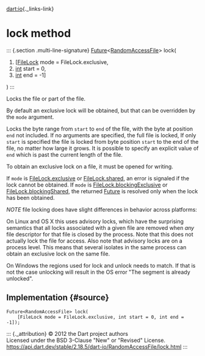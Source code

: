 [dart:io](../../dart-io/dart-io-library){._links-link}

lock method
===========

::: {.section .multi-line-signature}
[Future](../../dart-async/future-class)\<[RandomAccessFile](../randomaccessfile-class)\>
lock(

1.  \[[FileLock](../filelock-class) mode = FileLock.exclusive,
2.  [int](../../dart-core/int-class) start = 0,
3.  [int](../../dart-core/int-class) end = -1\]

)
:::

Locks the file or part of the file.

By default an exclusive lock will be obtained, but that can be
overridden by the `mode` argument.

Locks the byte range from `start` to `end` of the file, with the byte at
position `end` not included. If no arguments are specified, the full
file is locked, If only `start` is specified the file is locked from
byte position `start` to the end of the file, no matter how large it
grows. It is possible to specify an explicit value of `end` which is
past the current length of the file.

To obtain an exclusive lock on a file, it must be opened for writing.

If `mode` is [FileLock.exclusive](../filelock/exclusive-constant) or
[FileLock.shared](../filelock/shared-constant), an error is signaled if
the lock cannot be obtained. If `mode` is
[FileLock.blockingExclusive](../filelock/blockingexclusive-constant) or
[FileLock.blockingShared](../filelock/blockingshared-constant), the
returned [Future](../../dart-async/future-class) is resolved only when
the lock has been obtained.

*NOTE* file locking does have slight differences in behavior across
platforms:

On Linux and OS X this uses advisory locks, which have the surprising
semantics that all locks associated with a given file are removed when
*any* file descriptor for that file is closed by the process. Note that
this does not actually lock the file for access. Also note that advisory
locks are on a process level. This means that several isolates in the
same process can obtain an exclusive lock on the same file.

On Windows the regions used for lock and unlock needs to match. If that
is not the case unlocking will result in the OS error \"The segment is
already unlocked\".

Implementation {#source}
--------------

``` {.language-dart data-language="dart"}
Future<RandomAccessFile> lock(
    [FileLock mode = FileLock.exclusive, int start = 0, int end = -1]);
```

::: {._attribution}
© 2012 the Dart project authors\
Licensed under the BSD 3-Clause \"New\" or \"Revised\" License.\
<https://api.dart.dev/stable/2.18.5/dart-io/RandomAccessFile/lock.html>
:::
